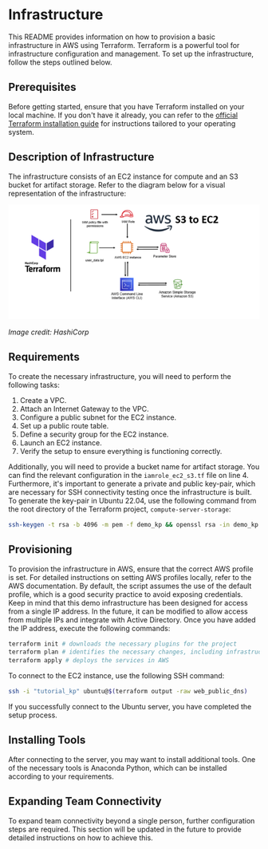 # Infrastructure

This README provides information on how to provision a basic infrastructure in AWS using Terraform. Terraform is a powerful tool for infrastructure configuration and management. To set up the infrastructure, follow the steps outlined below.

## Prerequisites

Before getting started, ensure that you have Terraform installed on your local machine. If you don't have it already, you can refer to the [official Terraform installation guide](https://developer.hashicorp.com/terraform/tutorials/aws-get-started/install-cli) for instructions tailored to your operating system.

## Description of Infrastructure

The infrastructure consists of an EC2 instance for compute and an S3 bucket for artifact storage. Refer to the diagram below for a visual representation of the infrastructure:

![Infrastructure Diagram](../images/proto-compute.webp)

_Image credit: HashiCorp_

## Requirements

To create the necessary infrastructure, you will need to perform the following tasks:

1. Create a VPC.
2. Attach an Internet Gateway to the VPC.
3. Configure a public subnet for the EC2 instance.
4. Set up a public route table.
5. Define a security group for the EC2 instance.
6. Launch an EC2 instance.
7. Verify the setup to ensure everything is functioning correctly.

Additionally, you will need to provide a bucket name for artifact storage. You can find the relevant configuration in the `iamrole_ec2_s3.tf` file on line 4. Furthermore, it's important to generate a private and public key-pair, which are necessary for SSH connectivity testing once the infrastructure is built. To generate the key-pair in Ubuntu 22.04, use the following command from the root directory of the Terraform project, `compute-server-storage`:

```bash
ssh-keygen -t rsa -b 4096 -m pem -f demo_kp && openssl rsa -in demo_kp -outform pem && chmod 400 demo_kp.pem
```

## Provisioning

To provision the infrastructure in AWS, ensure that the correct AWS profile is set. For detailed instructions on setting AWS profiles locally, refer to the AWS documentation. By default, the script assumes the use of the default profile, which is a good security practice to avoid exposing credentials. Keep in mind that this demo infrastructure has been designed for access from a single IP address. In the future, it can be modified to allow access from multiple IPs and integrate with Active Directory. Once you have added the IP address, execute the following commands:

```sh
terraform init # downloads the necessary plugins for the project
terraform plan # identifies the necessary changes, including infrastructure to be provisioned
terraform apply # deploys the services in AWS
```

To connect to the EC2 instance, use the following SSH command:

```sh
ssh -i "tutorial_kp" ubuntu@$(terraform output -raw web_public_dns)
```

If you successfully connect to the Ubuntu server, you have completed the setup process.

## Installing Tools

After connecting to the server, you may want to install additional tools. One of the necessary tools is Anaconda Python, which can be installed according to your requirements.

## Expanding Team Connectivity

To expand team connectivity beyond a single person, further configuration steps are required. This section will be updated in the future to provide detailed instructions on how to achieve this.